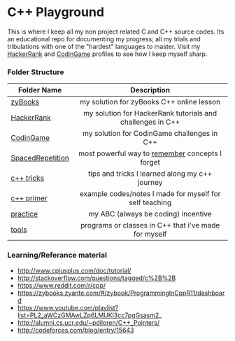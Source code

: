 <!-- https://github.com/adam-p/markdown-here/wiki/Markdown-Cheatsheet -->

C++ Playground
=================
This is where I keep all my non project related C and C++ source codes. Its an educational repo for documenting my progress; all my trials and tribulations with one of the "hardest" languages to master. Visit my [HackerRank](https://www.hackerrank.com/glennlopez?hr_r=1) and [CodinGame](https://www.codingame.com/profile/f521b07f225156a74ce6fbd85a614e696228981) profiles to see how I keep myself sharp.

### Folder Structure

| Folder Name        | Description           |
| ------------- |:--------------------:|
| [zyBooks](https://github.com/glennlopez/Cpp.Playground/tree/master/zyBooks)     | my solution for zyBooks C++ online lesson |
| [HackerRank](#)     | my solution for HackerRank tutorials and challenges in C++ |
| [CodinGame](#)     | my solution for CodinGame challenges in C++ |
|  [SpacedRepetition](#)    | most powerful way to [remember](https://www.youtube.com/watch?v=eVajQPuRmk8&t=386s) concepts I forget |
|  [c++ tricks](https://github.com/glennlopez/Cpp.Playground/tree/master/c%2B%2B%20tricks)    | tips and tricks I learned along my c++ journey |
| [c++ primer](https://github.com/glennlopez/Cpp.Playground/tree/master/c%2B%2B%20primer)      | example codes/notes I made for myself for self teaching|
|  [practice](https://github.com/glennlopez/Cpp.Playground/tree/master/practice)      | my ABC (always be coding) incentive |
|  [tools](https://github.com/glennlopez/Cpp.Playground/tree/master/tools)      | programs or classes in C++ that i've made for myself |


### Learning/Referance material
* http://www.cplusplus.com/doc/tutorial/
* http://stackoverflow.com/questions/tagged/c%2B%2B
* https://www.reddit.com/r/cpp/
* https://zybooks.zyante.com/#/zybook/ProgrammingInCppR11/dashboard
* https://www.youtube.com/playlist?list=PL2_aWCzGMAwLZp6LMUKI3cc7pgGsasm2_
* http://alumni.cs.ucr.edu/~pdiloren/C++_Pointers/
* http://codeforces.com/blog/entry/15643
